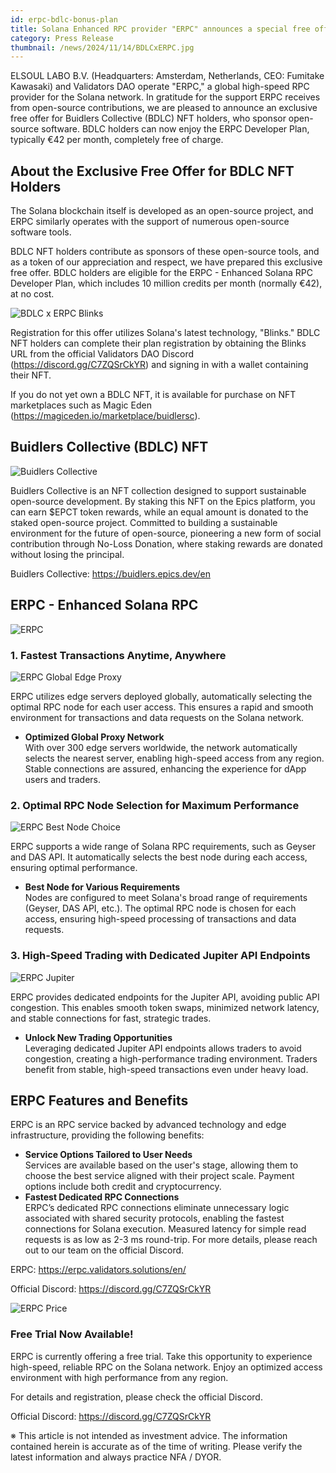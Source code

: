 ```yaml
---
id: erpc-bdlc-bonus-plan
title: Solana Enhanced RPC provider "ERPC" announces a special free offer for BDLC NFT hodlers
category: Press Release
thumbnail: /news/2024/11/14/BDLCxERPC.jpg
---
```


ELSOUL LABO B.V. (Headquarters: Amsterdam, Netherlands, CEO: Fumitake Kawasaki) and Validators DAO operate "ERPC," a global high-speed RPC provider for the Solana network. In gratitude for the support ERPC receives from open-source contributions, we are pleased to announce an exclusive free offer for Buidlers Collective (BDLC) NFT holders, who sponsor open-source software. BDLC holders can now enjoy the ERPC Developer Plan, typically €42 per month, completely free of charge.

## About the Exclusive Free Offer for BDLC NFT Holders

The Solana blockchain itself is developed as an open-source project, and ERPC similarly operates with the support of numerous open-source software tools.

BDLC NFT holders contribute as sponsors of these open-source tools, and as a token of our appreciation and respect, we have prepared this exclusive free offer. BDLC holders are eligible for the ERPC - Enhanced Solana RPC Developer Plan, which includes 10 million credits per month (normally €42), at no cost.

![BDLC x ERPC Blinks](/news/2024/11/14/BDLCxERPCBlinks.jpg)

Registration for this offer utilizes Solana's latest technology, "Blinks." BDLC NFT holders can complete their plan registration by obtaining the Blinks URL from the official Validators DAO Discord (https://discord.gg/C7ZQSrCkYR) and signing in with a wallet containing their NFT.

If you do not yet own a BDLC NFT, it is available for purchase on NFT marketplaces such as Magic Eden (https://magiceden.io/marketplace/buidlersc).

## Buidlers Collective (BDLC) NFT

![Buidlers Collective](/news/2024/11/06/BuidlersCollective.jpg)

Buidlers Collective is an NFT collection designed to support sustainable open-source development. By staking this NFT on the Epics platform, you can earn $EPCT token rewards, while an equal amount is donated to the staked open-source project. Committed to building a sustainable environment for the future of open-source, pioneering a new form of social contribution through No-Loss Donation, where staking rewards are donated without losing the principal.

Buidlers Collective: https://buidlers.epics.dev/en

## ERPC - Enhanced Solana RPC

![ERPC](/news/2024/11/06/ERPC.jpg)

### 1. Fastest Transactions Anytime, Anywhere

![ERPC Global Edge Proxy](/news/2024/11/12/ERPCProxyEN.jpg)

ERPC utilizes edge servers deployed globally, automatically selecting the optimal RPC node for each user access. This ensures a rapid and smooth environment for transactions and data requests on the Solana network.

- **Optimized Global Proxy Network**  
  With over 300 edge servers worldwide, the network automatically selects the nearest server, enabling high-speed access from any region. Stable connections are assured, enhancing the experience for dApp users and traders.

### 2. Optimal RPC Node Selection for Maximum Performance

![ERPC Best Node Choice](/news/2024/11/12/ERPCBestChoiceEN.jpg)

ERPC supports a wide range of Solana RPC requirements, such as Geyser and DAS API. It automatically selects the best node during each access, ensuring optimal performance.

- **Best Node for Various Requirements**  
  Nodes are configured to meet Solana's broad range of requirements (Geyser, DAS API, etc.). The optimal RPC node is chosen for each access, ensuring high-speed processing of transactions and data requests.

### 3. High-Speed Trading with Dedicated Jupiter API Endpoints

![ERPC Jupiter](/news/2024/11/12/ERPCJupiterEN.jpg)

ERPC provides dedicated endpoints for the Jupiter API, avoiding public API congestion. This enables smooth token swaps, minimized network latency, and stable connections for fast, strategic trades.

- **Unlock New Trading Opportunities**  
  Leveraging dedicated Jupiter API endpoints allows traders to avoid congestion, creating a high-performance trading environment. Traders benefit from stable, high-speed transactions even under heavy load.

## ERPC Features and Benefits

ERPC is an RPC service backed by advanced technology and edge infrastructure, providing the following benefits:

- **Service Options Tailored to User Needs**  
  Services are available based on the user's stage, allowing them to choose the best service aligned with their project scale. Payment options include both credit and cryptocurrency.
- **Fastest Dedicated RPC Connections**  
  ERPC’s dedicated RPC connections eliminate unnecessary logic associated with shared security protocols, enabling the fastest connections for Solana execution. Measured latency for simple read requests is as low as 2-3 ms round-trip. For more details, please reach out to our team on the official Discord.

ERPC: https://erpc.validators.solutions/en/

Official Discord: https://discord.gg/C7ZQSrCkYR

![ERPC Price](/news/2024/11/12/ERPCPriceEN.jpg)

### Free Trial Now Available!

ERPC is currently offering a free trial. Take this opportunity to experience high-speed, reliable RPC on the Solana network. Enjoy an optimized access environment with high performance from any region.

For details and registration, please check the official Discord.

Official Discord: https://discord.gg/C7ZQSrCkYR

※ This article is not intended as investment advice. The information contained herein is accurate as of the time of writing. Please verify the latest information and always practice NFA / DYOR.
